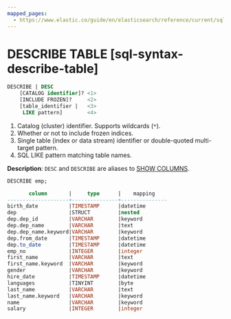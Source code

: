 ```yaml
---
mapped_pages:
  - https://www.elastic.co/guide/en/elasticsearch/reference/current/sql-syntax-describe-table.html
---
```


# DESCRIBE TABLE [sql-syntax-describe-table]

```sql
DESCRIBE | DESC
    [CATALOG identifier]? <1>
    [INCLUDE FROZEN]?     <2>
    [table_identifier |   <3>
     LIKE pattern]        <4>
```

1. Catalog (cluster) identifier. Supports wildcards (`*`).
2. Whether or not to include frozen indices.
3. Single table (index or data stream) identifier or double-quoted multi-target pattern.
4. SQL LIKE pattern matching table names.


**Description**: `DESC` and `DESCRIBE` are aliases to [SHOW COLUMNS](/reference/query-languages/sql/sql-syntax-show-columns.md).

```sql
DESCRIBE emp;

       column       |     type      |    mapping
--------------------+---------------+---------------
birth_date          |TIMESTAMP      |datetime
dep                 |STRUCT         |nested
dep.dep_id          |VARCHAR        |keyword
dep.dep_name        |VARCHAR        |text
dep.dep_name.keyword|VARCHAR        |keyword
dep.from_date       |TIMESTAMP      |datetime
dep.to_date         |TIMESTAMP      |datetime
emp_no              |INTEGER        |integer
first_name          |VARCHAR        |text
first_name.keyword  |VARCHAR        |keyword
gender              |VARCHAR        |keyword
hire_date           |TIMESTAMP      |datetime
languages           |TINYINT        |byte
last_name           |VARCHAR        |text
last_name.keyword   |VARCHAR        |keyword
name                |VARCHAR        |keyword
salary              |INTEGER        |integer
```

